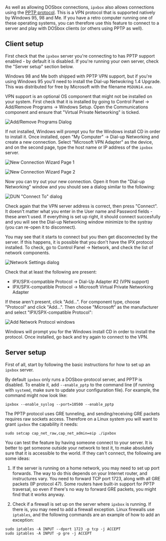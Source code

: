 As well as allowing DOSbox connections, `ipxbox` also allows connections
using the [PPTP protocol](https://en.wikipedia.org/wiki/Point-to-Point_Tunneling_Protocol).
This is a VPN protocol that is supported natively by Windows 95, 98 and
Me. If you have a retro computer running one of these operating systems,
you can therefore use this feature to connect to a server and play with
DOSbox clients (or others using PPTP as well).

## Client setup

First check that the `ipxbox` server you're connecting to has PPTP
support enabled - by default it is disabled. If you're running your own
server, check the "Server setup" section below.

Windows 98 and Me both shipped with PPTP VPN support, but if you're
using Windows 95 you'll need to install the Dial-up Netwokring 1.4
Upgrade. This was distributed for free by Microsoft with the filename
`MSDUN14.exe`.

VPN support is an optional OS component that might not be installed on
your system. First check that it is installed by going to Control Panel
→ Add/Remove Programs → Windows Setup. Open the Communications component
and ensure that "Virtual Private Networking" is ticked.

![Add/Remove Programs Dialog](images/add-vpn.png)

If not installed, Windows will prompt you for the Windows install CD in
order to install it. Once installed, open "My Computer" → Dial-up
Networking and create a new connection. Select "Microsoft VPN Adapter"
as the device, and on the second page, type the host name or IP address
of the `ipxbox` server.

![New Connection Wizard Page 1](images/create-connection1.png)

![New Connection Wizard Page 2](images/create-connection2.png)

Now you can try out your new connection. Open it from the "Dial-up
Networking" window and you should see a dialog similar to the
following:

![DUN "Connect To" dialog](images/dun-connect-to.png)

Check again that the VPN server address is correct, then press
"Connect". It doesn't matter what you enter in the User name and
Password fields - these aren't used. If everything is set up right, it
should connect succesfully and you will see the Dial-up Networking
window minimize to the systray (you can re-open it to disconnect).

You may see that it starts to connect but you then get disconnected by
the server. If this happens, it is possible that you don't have the IPX
protocol installed. To check, go to Control Panel → Network, and check
the list of network components.

![Network Settings dialog](images/network-settings.png)

Check that at least the following are present:

* IPX/SPX-compatible Protocol -> Dial-Up Adapter #2 (VPN support)
* IPX/SPX-compatible Protocol -> Microsoft Virtual Private Networking Adapter

If these aren't present, click "Add...". For component type, choose
"Protocol" and click "Add...". Then choose "Microsoft" as the
manufacturer and select "IPX/SPX-compatible Protocol":

![Add Network Protocol windows](images/add-ipx.png)

Windows will prompt you for the Windows install CD in order to install
the protocol. Once installed, go back and try again to connect to the
VPN.

## Server setup

First of all, start by following the basic instructions for how to set
up an `ipxbox` server.

By default `ipxbox` only runs a DOSbox-protocol server, and PPTP is
disabled. To enable it, add `--enable_pptp` to the command line (if
running with `systemd`, make sure to update your configuration file).
For example, the command might now look like:
```
ipxbox --enable_syslog --port=10500 --enable_pptp
```
The PPTP protocol uses GRE tunneling, and sending/receiving GRE packets
requires raw sockets access. Therefore on a Linux system you will want
to grant `ipxbox` the capability it needs:
```
sudo setcap cap_net_raw,cap_net_admin=eip ./ipxbox
```
You can test the feature by having someone connect to your server. It is
better to get someone outside your network to test it, to make absolutely
sure that it is accessible to the world. If they can't connect, the
following are some ideas:

1. If the server is running on a home network, you may need to set up port
forwards. The way to do this depends on your Internet router, and
instructures vary. You need to forward TCP port 1723, along with all GRE
packets (IP protocol 47). Some routers have built-in support for PPTP
traversal, so even if there's no way to forward GRE packets, you might
find that it works anyway.

1. Check if a firewall is set up on the server where `ipxbox` is
running. If there is, you may need to add a firewall exception. Linux
firewalls use `iptables`, and the following commands are an example of
how to add an exception:
```
sudo iptables -A INPUT --dport 1723 -p tcp -j ACCEPT
sudo iptables -A INPUT -p gre -j ACCEPT
```

